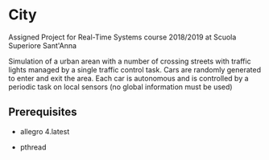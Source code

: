 # City
Assigned Project for Real-Time Systems course 2018/2019 at Scuola Superiore Sant'Anna

Simulation of a urban arean with a number of crossing streets with traffic lights managed by a single traffic control task. Cars are randomly generated to enter and exit the area. Each car is autonomous and is controlled by a periodic task on local sensors (no global information must be used)
## Prerequisites
- allegro 4.latest
* pthread